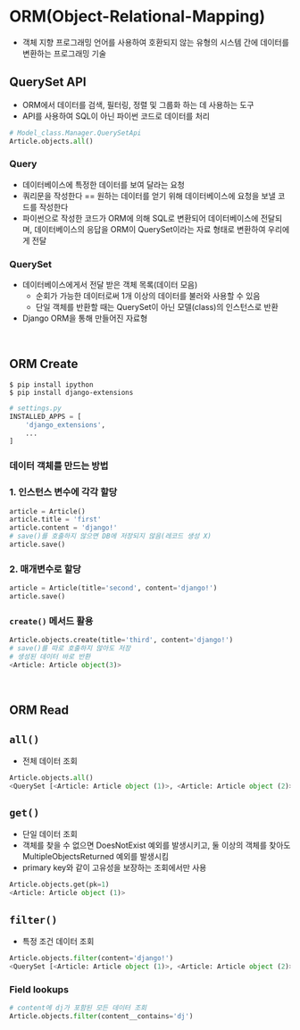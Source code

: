 # ORM(Object-Relational-Mapping)
- 객체 지향 프로그래밍 언어를 사용하여 호환되지 않는 유형의 시스템 간에 데이터를 변환하는 프로그래밍 기술
## QuerySet API
- ORM에서 데이터를 검색, 필터링, 정렬 및 그룹화 하는 데 사용하는 도구
- API를 사용하여 SQL이 아닌 파이썬 코드로 데이터를 처리
```python
# Model_class.Manager.QuerySetApi
Article.objects.all()
```
### Query
- 데이터베이스에 특정한 데이터를 보여 달라는 요청
- 쿼리문을 작성한다 == 원하는 데이터를 얻기 위해 데이터베이스에 요청을 보낼 코드를 작성한다
- 파이썬으로 작성한 코드가 ORM에 의해 SQL로 변환되어 데이터베이스에 전달되며, 데이터베이스의 응답을 ORM이 QuerySet이라는 자료 형태로 변환하여 우리에게 전달
### QuerySet
- 데이터베이스에게서 전달 받은 객체 목록(데이터 모음)
  - 순회가 가능한 데이터로써 1개 이상의 데이터를 불러와 사용할 수 있음
  - 단일 객체를 반환할 때는 QuerySet이 아닌 모델(class)의 인스턴스로 반환
- Django ORM을 통해 만들어진 자료형
<br>

## ORM Create
```
$ pip install ipython
$ pip install django-extensions
```
```python
# settings.py
INSTALLED_APPS = [
    'django_extensions',
    ...
]
```
### 데이터 객체를 만드는 방법
### 1. 인스턴스 변수에 각각 할당
```python
article = Article()
article.title = 'first'
article.content = 'django!'
# save()를 호출하지 않으면 DB에 저장되지 않음(레코드 생성 X)
article.save() 
```
### 2. 매개변수로 할당
```python
article = Article(title='second', content='django!')
article.save()
```
### `create()` 메서드 활용
```python
Article.objects.create(title='third', content='django!')
# save()를 따로 호출하지 않아도 저장
# 생성된 데이터 바로 반환
<Article: Article object(3)>
```
<br>

## ORM Read
## `all()`
- 전체 데이터 조회
```python
Article.objects.all()
<QuerySet [<Article: Article object (1)>, <Article: Article object (2)>, <Article: Article object (3)>]>
```

## `get()`
- 단일 데이터 조회
- 객체를 찾을 수 없으면 DoesNotExist 예외를 발생시키고, 둘 이상의 객체를 찾아도 MultipleObjectsReturned 예외를 발생시킴
- primary key와 같이 고유성을 보장하는 조회에서만 사용
```python
Article.objects.get(pk=1)
<Article: Article object (1)>
```

## `filter()`
- 특정 조건 데이터 조회
```python
Article.objects.filter(content='django!')
<QuerySet [<Article: Article object (1)>, <Article: Article object (2)>, <Article: Article object (3)>]>
```
### Field lookups
```python
# content에 dj가 포함된 모든 데이터 조회
Article.objects.filter(content__contains='dj')
```